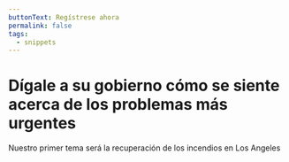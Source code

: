 ```yaml
---
buttonText: Regístrese ahora
permalink: false
tags:
  - snippets
---
```

# Dígale a su gobierno cómo se siente acerca de los problemas más urgentes
Nuestro primer tema será la recuperación de los incendios en Los Angeles
